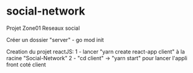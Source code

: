 # social-network
Projet Zone01 Reseaux social

Créer un dossier "server"
    - go mod init

Creation du projet reactJS:
  1 - lancer "yarn create react-app client" à la racine "Social-Network"
  2 - "cd client" -> "yarn start" pour lancer l'appli front coté client
